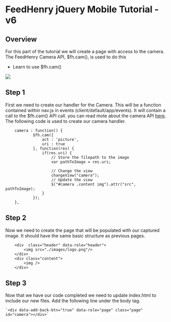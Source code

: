 # FeedHenry jQuery Mobile Tutorial - v6

## Overview
For this part of the tutorial we will create a page with access to the camera. The FeedHenry Camera API, $fh.cam(), is used to do this

* Learn to use $fh.cam()

![](https://github.com/feedhenry/FH-Training-App-Sencha/raw/v6/docs/cameraView.png)


## Step 1
First we need to create our handler for the Camera. This will be a function contained within nav.js in events (client/default/app/events). It will contain a call to the $fh.cam() API call. you can read mote about the camera API [here](http://docs.feedhenry.com/api-reference/camera/). The following code is used to create our camera handler.

		camera : function() {
				$fh.cam({
					act : 'picture',
					uri : true
				}, function(res) {
					if(res.uri) {
						// Store the filepath to the image
						var pathToImage = res.uri;

						// Change the view
						changeView("camera");
						// Update the view
						$("#camera .content img").attr("src", pathToImage);
					}
				});
		},



## Step 2
Now we need to create the page that will be populated with our captured image. It should have the same basic structure as previous pages.

		<div  class="header" data-role="header">
			<img src="./images/logo.png"/>
		</div>
		<div class="content">
			<img />
		</div>


## Step 3
Now that we have our code completed we need to update index.html to include our new files. Add the following line under the body tag.

	`<div data-add-back-btn="true" data-role="page" class="page" id="camera"></div>`




